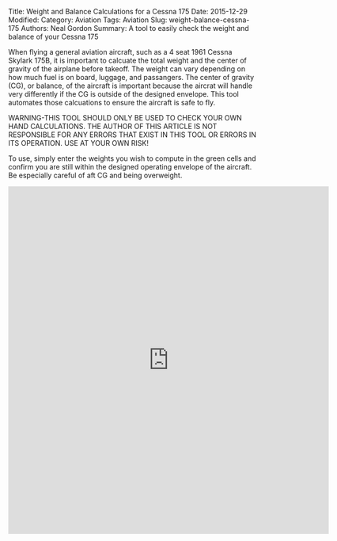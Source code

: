 Title: Weight and Balance Calculations for a Cessna 175
Date: 2015-12-29
Modified: 
Category: Aviation
Tags: Aviation
Slug: weight-balance-cessna-175
Authors: Neal Gordon
Summary: A tool to easily check the weight and balance of your Cessna 175

When flying a general aviation aircraft, such as a 4 seat 1961 Cessna Skylark 175B, it is important to calcuate the total weight and the center of gravity of the airplane before takeoff. The weight can vary depending on how much fuel is on board, luggage, and passangers. The center of gravity (CG), or balance, of the aircraft is important because the aircrat will handle very differently if the CG is outside of the designed envelope. This tool automates those calcuations to ensure the aircraft is safe to fly.

WARNING-THIS TOOL SHOULD ONLY BE USED TO CHECK YOUR OWN HAND CALCULATIONS. THE AUTHOR OF THIS ARTICLE IS NOT RESPONSIBLE FOR ANY ERRORS THAT EXIST IN THIS TOOL OR ERRORS IN ITS OPERATION. USE AT YOUR OWN RISK!

To use, simply enter the weights you wish to compute in the green cells and confirm you are still within the designed operating envelope of the aircraft. Be especially careful of aft CG and being overweight.
<iframe width="648" height="702" frameborder="0" scrolling="no" src="https://onedrive.live.com/embed?cid=2DAE54F5236205EE&resid=2DAE54F5236205EE%2122835&authkey=AEedrfETUwweyAM&em=2&wdAllowInteractivity=False&AllowTyping=True&Item='C-175B_W%26B'!A1%3AE30&wdHideGridlines=True&wdDownloadButton=True"></iframe>